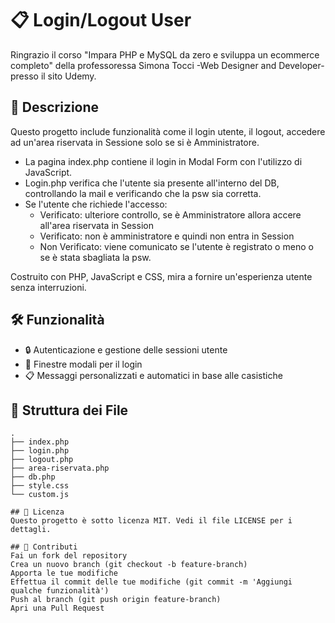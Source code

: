 # 📋 Login/Logout User
Ringrazio il corso "Impara PHP e MySQL da zero e sviluppa un ecommerce completo" della professoressa Simona Tocci -Web Designer and Developer- presso il sito Udemy.

## 🚀 Descrizione
Questo progetto include funzionalità come il login utente, il logout, accedere ad un'area riservata in Sessione solo se si è Amministratore.
 - La pagina index.php contiene il login in Modal Form con l'utilizzo di JavaScript.
 - Login.php verifica che l'utente sia presente all'interno del DB, controllando la mail e verificando che la psw sia corretta.
 - Se l'utente che richiede l'accesso:
   - Verificato: ulteriore controllo, se è Amministratore allora accere all'area riservata in Session
   - Verificato: non è amministratore e quindi non entra in Session
   - Non Verificato: viene comunicato se l'utente è registrato o meno o se è stata sbagliata la psw.   

Costruito con PHP, JavaScript e CSS, mira a fornire un'esperienza utente senza interruzioni.

## 🛠️ Funzionalità
- 🔒 Autenticazione e gestione delle sessioni utente
- 🎨 Finestre modali per il login
- 📋 Messaggi personalizzati e automatici in base alle casistiche

## 📂 Struttura dei File
```plaintext
.
├── index.php
├── login.php
├── logout.php
├── area-riservata.php
├── db.php
├── style.css
└── custom.js

## 📜 Licenza
Questo progetto è sotto licenza MIT. Vedi il file LICENSE per i dettagli.

## 🤝 Contributi
Fai un fork del repository
Crea un nuovo branch (git checkout -b feature-branch)
Apporta le tue modifiche
Effettua il commit delle tue modifiche (git commit -m 'Aggiungi qualche funzionalità')
Push al branch (git push origin feature-branch)
Apri una Pull Request
